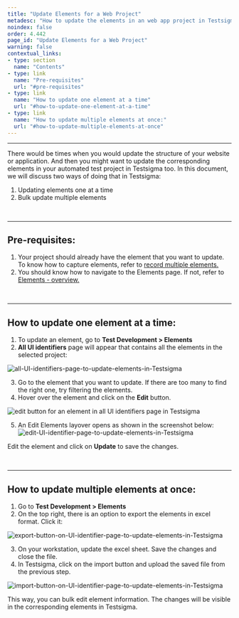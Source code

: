 ```yaml
---
title: "Update Elements for a Web Project"
metadesc: "How to update the elements in an web app project in Testsigma | Update elements once the structure of your web application is updated"
noindex: false
order: 4.442
page_id: "Update Elements for a Web Project"
warning: false
contextual_links:
- type: section
  name: "Contents"
- type: link
  name: "Pre-requisites"
  url: "#pre-requisites"
- type: link
  name: "How to update one element at a time"
  url: "#how-to-update-one-element-at-a-time"
- type: link
  name: "How to update multiple elements at once:"
  url: "#how-to-update-multiple-elements-at-once"
---
```


---

There would be times when you would update the structure of your website or application. And then you might want to update the corresponding elements in your automated test project in Testsigma too. In this document, we will discuss two ways of doing that in Testsigma:
 1. Updating elements one at a time
 2. Bulk update multiple elements

&emsp;

---
## **Pre-requisites:**

 1. Your project should already have the element that you want to update. To know how to capture elements, refer to [record multiple elements.](https://testsigma.com/docs/elements/web-apps/record-multiple-elements/)
 2. You should know how to navigate to the Elements page. If not, refer to [Elements - overview.](https://testsigma.com/docs/elements/web-apps/overview/)

&emsp;
 
---
## **How to update one element at a time:**

 1. To update an element, go to **Test Development > Elements**
 2. **All UI identifiers** page will appear that contains all the elements in the selected project:

![all-UI-identifiers-page-to-update-elements-in-Testsigma](https://s3.amazonaws.com/static-docs.testsigma.com/new_images/test-cases/create-steps-nl/web-apps/update-elements/all-UI-identifiers-page-to-update-elements-in-Testsigma.png)

 3. Go to the element that you want to update. If there are too many to find the right one, try filtering the elements.
 4. Hover over the element and click on the **Edit** button.

![edit button for an element in all UI identifiers page in Testsigma](https://docs.testsigma.com/images/update-elements/edit-button-for-an-element-in-all-ui-identifiers-testsigma.png)

 5. An Edit Elements layover opens as shown in the screenshot below:
![edit-UI-identifier-page-to-update-elements-in-Testsigma](https://s3.amazonaws.com/static-docs.testsigma.com/new_images/test-cases/create-steps-nl/web-apps/update-elements/edit-UI-identifier-page-to-update-elements-in-Testsigma.png)

Edit the element and click on **Update** to save the changes.

&emsp;

---
## **How to update multiple elements at once:**

 1. Go to **Test Development > Elements**
 2. On the top right, there is an option to export the elements in excel format. Click it:

![export-button-on-UI-identifier-page-to-update-elements-in-Testsigma](https://s3.amazonaws.com/static-docs.testsigma.com/new_images/test-cases/create-steps-nl/web-apps/update-elements/export-button-on-UI-identifier-page-to-update-elements-in-Testsigma.png)

 3. On your workstation, update the excel sheet. Save the changes and close the file.
 4. In Testsigma, click on the import button and upload the saved file from the previous step.

![import-button-on-UI-identifier-page-to-update-elements-in-Testsigma](https://s3.amazonaws.com/static-docs.testsigma.com/new_images/test-cases/create-steps-nl/web-apps/update-elements/import-button-on-UI-identifier-page-to-update-elements-in-Testsigma.png)

This way, you can bulk edit element information. The changes will be visible in the corresponding elements in Testsigma.

